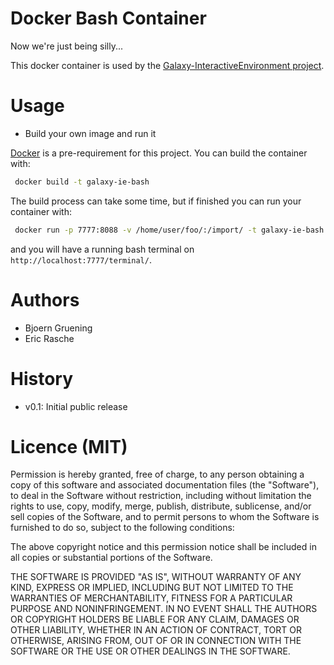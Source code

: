 Docker Bash Container
========================

Now we're just being silly...

This docker container is used by the [Galaxy-InteractiveEnvironment project](https://github.com/bgruening/galaxy-ipython).

Usage
=====

* Build your own image and run it

 [Docker](https://www.docker.com) is a pre-requirement for this project. You can build the container with:
 ```bash
  docker build -t galaxy-ie-bash
 ```
 The build process can take some time, but if finished you can run your container with:
 ```bash
  docker run -p 7777:8088 -v /home/user/foo/:/import/ -t galaxy-ie-bash
 ```
 and you will have a running bash terminal on ``http://localhost:7777/terminal/``.



Authors
=======

 * Bjoern Gruening
 * Eric Rasche

History
=======

- v0.1: Initial public release


Licence (MIT)
=============

Permission is hereby granted, free of charge, to any person obtaining a copy
of this software and associated documentation files (the "Software"), to deal
in the Software without restriction, including without limitation the rights
to use, copy, modify, merge, publish, distribute, sublicense, and/or sell
copies of the Software, and to permit persons to whom the Software is
furnished to do so, subject to the following conditions:

The above copyright notice and this permission notice shall be included in
all copies or substantial portions of the Software.

THE SOFTWARE IS PROVIDED "AS IS", WITHOUT WARRANTY OF ANY KIND, EXPRESS OR
IMPLIED, INCLUDING BUT NOT LIMITED TO THE WARRANTIES OF MERCHANTABILITY,
FITNESS FOR A PARTICULAR PURPOSE AND NONINFRINGEMENT. IN NO EVENT SHALL THE
AUTHORS OR COPYRIGHT HOLDERS BE LIABLE FOR ANY CLAIM, DAMAGES OR OTHER
LIABILITY, WHETHER IN AN ACTION OF CONTRACT, TORT OR OTHERWISE, ARISING FROM,
OUT OF OR IN CONNECTION WITH THE SOFTWARE OR THE USE OR OTHER DEALINGS IN
THE SOFTWARE.
